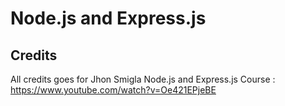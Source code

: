 # Node.js and Express.js

## Credits

All credits goes for Jhon Smigla Node.js and Express.js Course :
https://www.youtube.com/watch?v=Oe421EPjeBE
